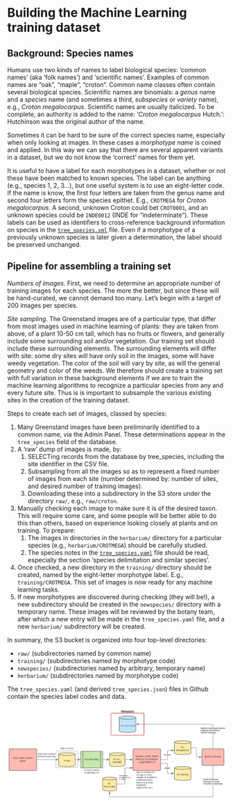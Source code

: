 # Building the Machine Learning training dataset

## Background: Species names

Humans use two kinds of names to label biological species: ‘common
names’ (aka ‘folk names’) and ‘scientific names’. Examples of common
names are “oak”, “maple”, “croton”. Common name classes often contain
several biological species. Scientific names are binomials: a _genus_
name and a _species_ name (and sometimes a third, _subspecies_ or
_variety_ name), e.g., _Croton megalocarpus_. Scientific names are
usually italicized. To be complete, an authority is added to the name:
‘_Croton megalocarpus_ Hutch.’: Hutchinson was the original author of
the name.

Sometimes it can be hard to be sure of the correct species name,
especially when only looking at images. In these cases a _morphotype
name_ is coined and applied. In this way we can say that there are
several apparent variants in a dataset, but we do not know the
‘correct’ names for them yet.

It is useful to have a label for each morphotypes in a dataset,
whether or not these have been matched to known species. The label can
be anything (e.g., species 1, 2, 3...), but one useful system is to
use an eight-letter code. If the name is know, the first four letters
are taken from the genus name and second four letters form the species
epithet.  E.g., `CROTMEGA` for _Croton megalocarpus_. A second,
unknown Croton could bet `CROT0001`, and an unknown species could be
`INDE0012` (INDE for “indeterminate”). These labels can be used as
identifiers to cross-reference background information on species in
the
[`tree_species.xml`](../tree_species.xml)
file. Even if a morphotype of a previously unknown species is later
given a determination, the label should be preserved unchanged.

## Pipeline for assembling a training set

_Numbers of images_. First, we need to determine an appropriate number
of training images for each species. The more the better, but since
these will be hand-curated, we cannot demand too many. Let’s begin
with a target of 200 images per species.

_Site sampling_. The Greenstand images are of a particular type, that
differ from most images used in machine learning of plants: they are
taken from above, of a plant 10-50 cm tall, which has no fruits or
flowers, and generally include some surrounding soil and/or
vegetation.  Our training set should include these surrounding
elements. The surrounding elements will differ with site: some dry
sites will have only soil in the images, some will have weedy
vegetation. The color of the soil will vary by site, as will the
general geometry and color of the weeds. We therefore should create a
training set with full variation in these background elements if we
are to train the machine learning algorithms to recognize a particular
species from any and every future site. Thus is is important to
subsample the various existing sites in the creation of the training
dataset.

Steps to create each set of images, classed by species:

 1. Many Greenstand images have been preliminarily identified to a
     common name, via the Admin Panel. These determinations appear in
     the `tree_species` field of the database.  
 2.  A ‘raw’ dump of images is made, by:
     1.  SELECTing records from the database by tree_species, including
         the site identifier in the CSV file.
     2.  Subsampling from all the images so as to represent a fixed
         number of images from each site (number determined by: number
         of sites, and desired number of training images).
     3.  Downloading these into a subdirectory in the S3 store under the
         directory `raw/`, e.g., `raw/croton`.
 3. Manually checking each image to make sure it is of the desired
    taxon. This will require some care, and some people will be better
    able to do this than others, based on experience looking closely at
    plants and on training. To prepare:
     1. The images in directories in the `herbarium/` directory for a
        particular species (e.g., `herbarium/CROTMEGA`) should be
        carefully studied.
     2.  The species notes in the
        [`tree_species.yaml`](../tree_species.yaml)
        file should be read, especially the section ‘species
        delimitation and similar species’.
 4. Once checked, a new directory in the `training/` directory should be
    created, named by the eight-letter morphotype label. E.g.,
    `training/CROTMEGA`. This set of images is now ready for any machine
    learning tasks.
 5. If new morphotypes are discovered during checking (they will be!), a
    new subdirectory should be created in the `newspecies/` directory with
    a temporary name. These images will be reviewed by the botany team,
    after which a new entry will be made in the `tree_species.yaml` file,
    and a new `herbarium/` subdirectory will be created.

In summary, the S3 bucket is organized into four top-level directories:

 - `raw/` (subdirectories named by common name)
 - `training/` (subdirectories named by morphotype code)
 - `newspecies/` (subdirectories named by arbitrary, temporary name)
 - `herbarium/` (subdirectories named by morphotype code)

The `tree_species.yaml` (and derived `tree_species.json`) files in Github
contain the species label codes and data.

![Workflow](../img/process_workflow.png)
